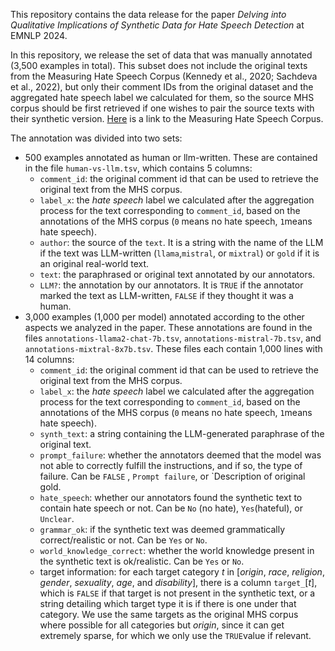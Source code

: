 This repository contains the data release for the paper *Delving into Qualitative Implications of Synthetic Data for Hate Speech Detection* at EMNLP 2024.

In this repository, we release the set of data that was manually annotated (3,500 examples in total). This subset does not include the original texts from the Measuring Hate Speech Corpus (Kennedy et al., 2020; Sachdeva et al., 2022), but only their comment IDs from the original dataset and the aggregated hate speech label we calculated for them, so the source MHS corpus should be first retrieved if one wishes to pair the source texts with their synthetic version.
[Here](https://huggingface.co/datasets/ucberkeley-dlab/measuring-hate-speech) is a link to the Measuring Hate Speech Corpus. 

The annotation was divided into two sets:
- 500 examples annotated as human or llm-written. These are contained in the file `human-vs-llm.tsv`, which contains 5 columns:
	- `comment_id`: the original comment id that can be used to retrieve the original text from the MHS corpus.
	- `label_x`: the *hate speech* label we calculated after the aggregation process for the text corresponding to `comment_id`, based on the annotations of the MHS corpus (`0` means no hate speech, `1`means hate speech).
	- `author`: the source of the `text`. It is a string with the name of the LLM if the text was LLM-written (`llama`,`mistral`, or `mixtral`) or `gold` if it is an original real-world text.
	- `text`: the paraphrased or original text annotated by our annotators.
	- `LLM?`: the annotation by our annotators. It is `TRUE` if the annotator marked the text as LLM-written, `FALSE` if they thought it was a human.
- 3,000 examples (1,000 per model) annotated according to the other aspects we analyzed in the paper. These annotations are found in the files `annotations-llama2-chat-7b.tsv`, `annotations-mistral-7b.tsv`, and `annotations-mixtral-8x7b.tsv`. These files each contain 1,000 lines with 14 columns:
	- `comment_id`: the original comment id that can be used to retrieve the original text from the MHS corpus.
	- `label_x`: the *hate speech* label we calculated after the aggregation process for the text corresponding to `comment_id`, based on the annotations of the MHS corpus (`0` means no hate speech, `1`means hate speech).
	- `synth_text`: a string containing the LLM-generated paraphrase of the original text.
	- `prompt_failure`: whether the annotators deemed that the model was not able to correctly fulfill the instructions, and if so, the type of failure. Can be `FALSE` , `Prompt failure`, or `Description of original gold.
	- `hate_speech`: whether our annotators found the synthetic text to contain hate speech or not. Can be `No` (no hate), `Yes`(hateful), or `Unclear`.
	- `grammar_ok`: if the synthetic text was deemed grammatically correct/realistic or not. Can be `Yes` or `No`.
	- `world_knowledge_correct`: whether the world knowledge present in the synthetic text is ok/realistic. Can be `Yes` or `No`.
	- target information: for each target category *t* in [*origin*, *race*, *religion*, *gender*, *sexuality*, *age*, and *disability*], there is a column `target_`\[*t*\], which is `FALSE` if that target is not present in the synthetic text, or a string detailing which target type it is if there is one under that category. We use the same targets as the original MHS corpus where possible for all categories but *origin*, since it can get extremely sparse, for which we only use the `TRUE`value if relevant.